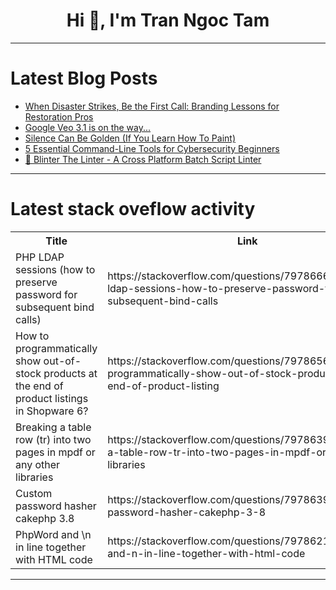 <h1 align="center">Hi 👋, I'm Tran Ngoc Tam</h1>

---

# Latest Blog Posts 
<!-- BLOG-POST-LIST:START -->
- [When Disaster Strikes, Be the First Call: Branding Lessons for Restoration Pros](https://dev.to/angela_ash_6da09e1fd957c1/when-disaster-strikes-be-the-first-call-branding-lessons-for-restoration-pros-25cl)
- [Google Veo 3.1 is on the way...](https://dev.to/ahmetmertugrul/google-veo-31-is-on-the-way-4jd0)
- [Silence Can Be Golden &lpar;If You Learn How To Paint&rpar;](https://dev.to/duplessisvanaswegen/silence-can-be-golden-if-you-learn-how-to-paint-4eb4)
- [5 Essential Command-Line Tools for Cybersecurity Beginners](https://dev.to/orioninsist/5-essential-command-line-tools-for-cybersecurity-beginners-4nh3)
- [🚀 Blinter The Linter - A Cross Platform Batch Script Linter](https://dev.to/tboy1337/blinter-the-linter-a-cross-platform-batch-script-linter-158b)
<!-- BLOG-POST-LIST:END -->

---

# Latest stack oveflow activity
<table>
  <tr><th>Title</th><th>Link</th></tr>
  <!-- STACKOVERFLOW:START --><tr><td>PHP LDAP sessions &lpar;how to preserve password for subsequent bind calls&rpar;</td><td>https://stackoverflow.com/questions/79786661/php-ldap-sessions-how-to-preserve-password-for-subsequent-bind-calls</td></tr><tr><td>How to programmatically show out-of-stock products at the end of product listings in Shopware 6?</td><td>https://stackoverflow.com/questions/79786565/how-to-programmatically-show-out-of-stock-products-at-the-end-of-product-listing</td></tr><tr><td>Breaking a table row &lpar;tr&rpar; into two pages in mpdf or any other libraries</td><td>https://stackoverflow.com/questions/79786395/breaking-a-table-row-tr-into-two-pages-in-mpdf-or-any-other-libraries</td></tr><tr><td>Custom password hasher cakephp 3.8</td><td>https://stackoverflow.com/questions/79786392/custom-password-hasher-cakephp-3-8</td></tr><tr><td>PhpWord and \n in line together with HTML code</td><td>https://stackoverflow.com/questions/79786217/phpword-and-n-in-line-together-with-html-code</td></tr><!-- STACKOVERFLOW:END -->
</table>

---


